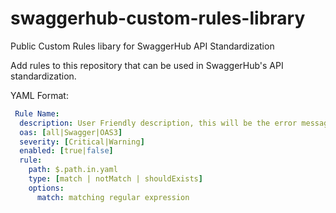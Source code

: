 # swaggerhub-custom-rules-library
 Public Custom Rules libary for SwaggerHub API Standardization

 Add rules to this repository that can be used in SwaggerHub's API standardization.

 YAML Format:
 
```yaml
 Rule Name:
  description: User Friendly description, this will be the error message the user sees in the editor
  oas: [all|Swagger|OAS3] 
  severity: [Critical|Warning]
  enabled: [true|false]
  rule:
    path: $.path.in.yaml
    type: [match | notMatch | shouldExists]
    options:
      match: matching regular expression
```
 
